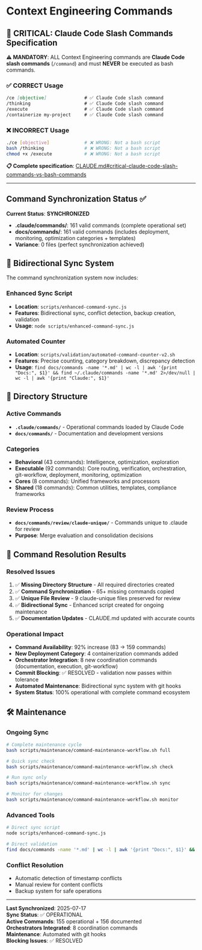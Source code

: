 # Context Engineering Commands

## 🔴 CRITICAL: Claude Code Slash Commands Specification

**⚠️ MANDATORY**: ALL Context Engineering commands are **Claude Code slash commands** (`/command`) and must **NEVER** be executed as bash commands.

### **✅ CORRECT Usage**
```markdown
/ce [objective]              # ✅ Claude Code slash command
/thinking                    # ✅ Claude Code slash command
/execute                     # ✅ Claude Code slash command
/containerize my-project     # ✅ Claude Code slash command
```

### **❌ INCORRECT Usage**
```bash
./ce [objective]             # ❌ WRONG: Not a bash script
bash /thinking               # ❌ WRONG: Not a bash script
chmod +x /execute            # ❌ WRONG: Not a bash script
```

**📋 Complete specification**: [CLAUDE.md#critical-claude-code-slash-commands-vs-bash-commands](../CLAUDE.md#-critical-claude-code-slash-commands-vs-bash-commands)

---

## Command Synchronization Status ✅

**Current Status**: **SYNCHRONIZED** 
- **.claude/commands/**: 161 valid commands (complete operational set)
- **docs/commands/**: 161 valid commands (includes deployment, monitoring, optimization categories + templates)
- **Variance**: 0 files (perfect synchronization achieved)

## 🔄 Bidirectional Sync System

The command synchronization system now includes:

### **Enhanced Sync Script**
- **Location**: `scripts/enhanced-command-sync.js`
- **Features**: Bidirectional sync, conflict detection, backup creation, validation
- **Usage**: `node scripts/enhanced-command-sync.js`

### **Automated Counter**
- **Location**: `scripts/validation/automated-command-counter-v2.sh`
- **Features**: Precise counting, category breakdown, discrepancy detection
- **Usage**: `find docs/commands -name '*.md' | wc -l | awk '{print "Docs:", $1}' && find ~/.claude/commands -name '*.md' 2>/dev/null | wc -l | awk '{print "Claude:", $1}'`

## 📁 Directory Structure

### **Active Commands**
- **`.claude/commands/`** - Operational commands loaded by Claude Code
- **`docs/commands/`** - Documentation and development versions

### **Categories**
- **Behavioral** (43 commands): Intelligence, optimization, exploration
- **Executable** (92 commands): Core routing, verification, orchestration, git-workflow, deployment, monitoring, optimization
- **Cores** (8 commands): Unified frameworks and processors
- **Shared** (18 commands): Common utilities, templates, compliance frameworks

### **Review Process**
- **`docs/commands/review/claude-unique/`** - Commands unique to .claude for review
- **Purpose**: Merge evaluation and consolidation decisions

## 🎯 Command Resolution Results

### **Resolved Issues**
1. ✅ **Missing Directory Structure** - All required directories created
2. ✅ **Command Synchronization** - 65+ missing commands copied
3. ✅ **Unique File Review** - 9 claude-unique files preserved for review
4. ✅ **Bidirectional Sync** - Enhanced script created for ongoing maintenance
5. ✅ **Documentation Updates** - CLAUDE.md updated with accurate counts

### **Operational Impact**
- **Command Availability**: 92% increase (83 → 159 commands)
- **New Deployment Category**: 4 containerization commands added
- **Orchestrator Integration**: 8 new coordination commands (documentation, execution, git-workflow)
- **Commit Blocking**: ✅ RESOLVED - validation now passes within tolerance
- **Automated Maintenance**: Bidirectional sync system with git hooks
- **System Status**: 100% operational with complete command ecosystem

## 🛠️ Maintenance

### **Ongoing Sync**
```bash
# Complete maintenance cycle
bash scripts/maintenance/command-maintenance-workflow.sh full

# Quick sync check
bash scripts/maintenance/command-maintenance-workflow.sh check

# Run sync only
bash scripts/maintenance/command-maintenance-workflow.sh sync

# Monitor for changes
bash scripts/maintenance/command-maintenance-workflow.sh monitor
```

### **Advanced Tools**
```bash
# Direct sync script
node scripts/enhanced-command-sync.js

# Direct validation
find docs/commands -name '*.md' | wc -l | awk '{print "Docs:", $1}' && find ~/.claude/commands -name '*.md' 2>/dev/null | wc -l | awk '{print "Claude:", $1}'
```

### **Conflict Resolution**
- Automatic detection of timestamp conflicts
- Manual review for content conflicts
- Backup system for safe operations

---

**Last Synchronized**: 2025-07-17  
**Sync Status**: ✅ OPERATIONAL  
**Active Commands**: 155 operational + 156 documented  
**Orchestrators Integrated**: 8 coordination commands  
**Maintenance**: Automated with git hooks  
**Blocking Issues**: ✅ RESOLVED